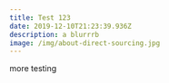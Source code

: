 ```yaml
---
title: Test 123
date: 2019-12-10T21:23:39.936Z
description: a blurrrb
image: /img/about-direct-sourcing.jpg
---
```

more testing
